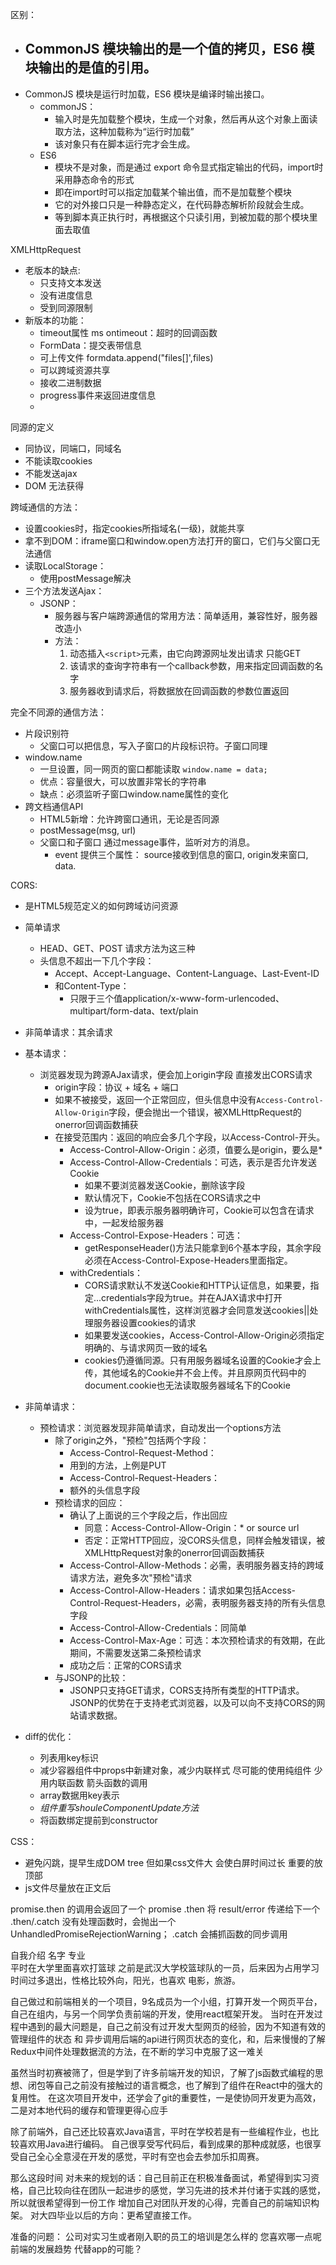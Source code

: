 区别：
- CommonJS 模块输出的是一个值的拷贝，ES6 模块输出的是值的引用。
  - 
- CommonJS 模块是运行时加载，ES6 模块是编译时输出接口。
  - commonJS：
    - 输入时是先加载整个模块，生成一个对象，然后再从这个对象上面读取方法，这种加载称为“运行时加载”
    - 该对象只有在脚本运行完才会生成。
  - ES6 
    - 模块不是对象，而是通过 export 命令显式指定输出的代码，import时采用静态命令的形式
    - 即在import时可以指定加载某个输出值，而不是加载整个模块
    - 它的对外接口只是一种静态定义，在代码静态解析阶段就会生成。
    - 等到脚本真正执行时，再根据这个只读引用，到被加载的那个模块里面去取值


XMLHttpRequest
- 老版本的缺点:
  - 只支持文本发送
  - 没有进度信息
  - 受到同源限制
- 新版本的功能：
  - timeout属性 ms  ontimeout：超时的回调函数
  - FormData：提交表带信息
  - 可上传文件 formdata.append("files[]',files)
  - 可以跨域资源共享
  - 接收二进制数据
  - progress事件来返回进度信息
  - 
同源的定义
- 同协议，同端口，同域名
- 不能读取cookies
- 不能发送ajax
- DOM 无法获得

跨域通信的方法：
- 设置cookies时，指定cookies所指域名(一级)，就能共享
- 拿不到DOM：iframe窗口和window.open方法打开的窗口，它们与父窗口无法通信
- 读取LocalStorage：
  - 使用postMessage解决
- 三个方法发送Ajax：
  - JSONP：
    - 服务器与客户端跨源通信的常用方法：简单适用，兼容性好，服务器改造小
    - 方法：
      1. 动态插入`<script>`元素，由它向跨源网址发出请求  只能GET
      2.  该请求的查询字符串有一个callback参数，用来指定回调函数的名字
      3.  服务器收到请求后，将数据放在回调函数的参数位置返回
  <!-- - WebSocket
    - 一种通信协议：ws://（非加密）和wss://（加密）作为协议前缀，
    - 只要origin的发送方在白名单，就会作出回应  -->

完全不同源的通信方法：
- 片段识别符
  - 父窗口可以把信息，写入子窗口的片段标识符。子窗口同理
- window.name
  - 一旦设置，同一网页的窗口都能读取 `window.name = data;`
  - 优点：容量很大，可以放置非常长的字符串
  - 缺点：必须监听子窗口window.name属性的变化
- 跨文档通信API
  - HTML5新增：允许跨窗口通讯，无论是否同源
  - postMessage(msg, url)
  - 父窗口和子窗口  通过message事件，监听对方的消息。
    - event 提供三个属性： source接收到信息的窗口, origin发来窗口, data.

CORS:
- 是HTML5规范定义的如何跨域访问资源
- 简单请求
  - HEAD、GET、POST 请求方法为这三种
  - 头信息不超出一下几个字段：
    - Accept、Accept-Language、Content-Language、Last-Event-ID
    - 和Content-Type：
      - 只限于三个值application/x-www-form-urlencoded、multipart/form-data、text/plain
- 非简单请求：其余请求
- 基本请求：
  - 浏览器发现为跨源AJax请求，便会加上origin字段 直接发出CORS请求
    - origin字段：协议 + 域名 + 端口
    - 如果不被接受，返回一个正常回应，但头信息中没有`Access-Control-Allow-Origin`字段，便会抛出一个错误，被XMLHttpRequest的onerror回调函数捕获
    - 在接受范围内：返回的响应会多几个字段，以Access-Control-开头。
      - Access-Control-Allow-Origin：必须，值要么是origin，要么是*
      - Access-Control-Allow-Credentials：可选，表示是否允许发送Cookie
        - 如果不要浏览器发送Cookie，删除该字段
        - 默认情况下，Cookie不包括在CORS请求之中
        - 设为true，即表示服务器明确许可，Cookie可以包含在请求中，一起发给服务器
      - Access-Control-Expose-Headers：可选：
        - getResponseHeader()方法只能拿到6个基本字段，其余字段必须在Access-Control-Expose-Headers里面指定。
      - withCredentials：
        - CORS请求默认不发送Cookie和HTTP认证信息，如果要，指定...credentials字段为true。并在AJAX请求中打开withCredentials属性，这样浏览器才会同意发送cookies||处理服务器设置cookies的请求
        - 如果要发送cookies，Access-Control-Allow-Origin必须指定明确的、与请求网页一致的域名
        - cookies仍遵循同源。只有用服务器域名设置的Cookie才会上传，其他域名的Cookie并不会上传。并且原网页代码中的document.cookie也无法读取服务器域名下的Cookie
- 非简单请求：
  - 预检请求：浏览器发现非简单请求，自动发出一个options方法
    - 除了origin之外，"预检"包括两个字段：
      - Access-Control-Request-Method：
      - 用到的方法，上例是PUT
      - Access-Control-Request-Headers：
      - 额外的头信息字段
    - 预检请求的回应：
      - 确认了上面说的三个字段之后，作出回应
        - 同意：Access-Control-Allow-Origin：* or source url
        - 否定：正常HTTP回应，没CORS头信息，同样会触发错误，被XMLHttpRequest对象的onerror回调函数捕获
      - Access-Control-Allow-Methods：必需，表明服务器支持的跨域请求方法，避免多次"预检"请求
      - Access-Control-Allow-Headers：请求如果包括Access-Control-Request-Headers，必需，表明服务器支持的所有头信息字段
      - Access-Control-Allow-Credentials：同简单
      - Access-Control-Max-Age：可选：本次预检请求的有效期，在此期间，不需要发送第二条预检请求
      - 成功之后：正常的CORS请求
    - 与JSONP的比较：
      - JSONP只支持GET请求，CORS支持所有类型的HTTP请求。JSONP的优势在于支持老式浏览器，以及可以向不支持CORS的网站请求数据。

- diff的优化：
  - 列表用key标识
  - 减少容器组件中props中新建对象，减少内联样式 尽可能的使用纯组件    少用内联函数 箭头函数的调用
  - array数据用key表示
  - *组件重写shouleComponentUpdate方法*
  - 将函数绑定提前到constructor

CSS：
- 避免闪跳，提早生成DOM tree  但如果css文件大  会使白屏时间过长  重要的放顶部
- js文件尽量放在正文后

promise.then 的调用会返回了一个 promise
.then 将 result/error 传递给下一个 .then/.catch
没有处理函数时，会抛出一个UnhandledPromiseRejectionWarning；
.catch 会捕抓函数的同步调用

自我介绍
名字 专业  
平时在大学里面喜欢打篮球 之前是武汉大学校篮球队的一员，后来因为占用学习时间过多退出，性格比较外向，阳光，也喜欢 电影，旅游。

自己做过和前端相关的一个项目，9名成员为一个小组，打算开发一个网页平台，自己在组内，与另一个同学负责前端的开发，使用react框架开发。
当时在开发过程中遇到的最大问题是，自己之前没有过开发大型网页的经验，因为不知道有效的管理组件的状态  和 异步调用后端的api进行网页状态的变化，和，后来慢慢的了解Redux中间件处理数据流的方法，在不断的学习中克服了这一难关

虽然当时初赛被筛了，但是学到了许多前端开发的知识，了解了js函数式编程的思想、闭包等自己之前没有接触过的语言概念，也了解到了组件在React中的强大的复用性。
在这次项目开发中，还学会了git的重要性，一是使协同开发更为高效，二是对本地代码的缓存和管理更得心应手

除了前端外，自己还比较喜欢Java语言，平时在学校若是有一些编程作业，也比较喜欢用Java进行编码。
自己很享受写代码后，看到成果的那种成就感，也很享受自己全心全意浸在开发的感觉，平时有空也会去参加乐扣周赛。

那么这段时间
对未来的规划的话：自己目前正在积极准备面试，希望得到实习资格，自己比较向往在团队一起进步的感觉，学习先进的技术并付诸于实践的感觉，
所以就很希望得到一份工作  增加自己对团队开发的心得，完善自己的前端知识构架。
对大四毕业以后的方向：更希望直接工作。


准备的问题：
公司对实习生或者刚入职的员工的培训是怎么样的
您喜欢哪一点呢
前端的发展趋势  代替app的可能？


